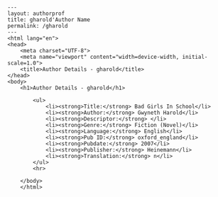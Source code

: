
    ---
    layout: authorprof
    title: gharold'Author Name 
    permalink: /gharold
    ---
    <html lang="en">
    <head>
        <meta charset="UTF-8">
        <meta name="viewport" content="width=device-width, initial-scale=1.0">
        <title>Author Details - gharold</title>
    </head>
    <body>
        <h1>Author Details - gharold</h1>
        
            <ul>
                <li><strong>Title:</strong> Bad Girls In School</li>
                <li><strong>Author:</strong> Gwyneth Harold</li>
                <li><strong>Descriptor:</strong> </li>
                <li><strong>Genre:</strong> Fiction (Novel)</li>
                <li><strong>Language:</strong> English</li>
                <li><strong>Pub ID:</strong> oxford_england</li>
                <li><strong>Pubdate:</strong> 2007</li>
                <li><strong>Publisher:</strong> Heinemann</li>
                <li><strong>Translation:</strong> n</li>
            </ul>
            <hr>
            
        </body>
        </html>
        